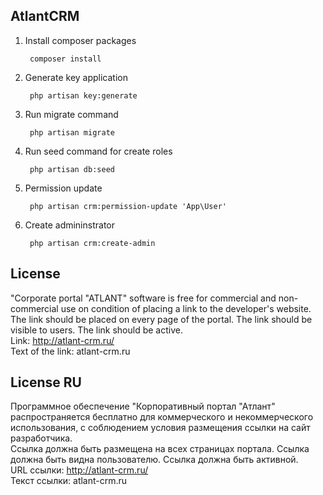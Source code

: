 ## AtlantCRM

1. Install composer packages

        composer install

1. Generate key application

        php artisan key:generate

1. Run migrate command

        php artisan migrate

1. Run seed command for create roles

        php artisan db:seed

1. Permission update

        php artisan crm:permission-update 'App\User'

1. Create admininstrator

        php artisan crm:create-admin

## License
"Corporate portal "ATLANT" software is free for commercial and non-commercial use on condition of placing a link to the developer's website.  
The link should be placed on every page of the portal. The link should be visible to users. The link should be active.  
Link: http://atlant-crm.ru/  
Text of the link: atlant-crm.ru  

## License RU
Программное обеспечение "Корпоративный портал "Атлант" распространяется бесплатно для коммерческого и некоммерческого использования, с соблюдением условия размещения ссылки на сайт разработчика.  
Ссылка должна быть размещена на всех страницах портала. Ссылка должна быть видна пользователю. Ссылка должна быть активной.   
URL ссылки: http://atlant-crm.ru/  
Текст ссылки: atlant-crm.ru  
